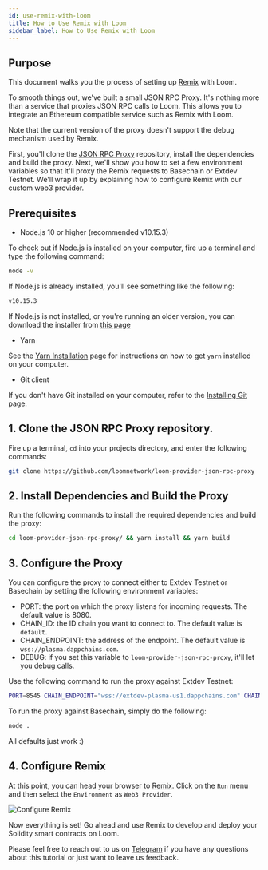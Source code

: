 ```yaml
---
id: use-remix-with-loom
title: How to Use Remix with Loom
sidebar_label: How to Use Remix with Loom
---
```


## Purpose

This document walks you the process of setting up [Remix](https://remix.ethereum.org/) with Loom.

To smooth things out, we've built a small JSON RPC Proxy. It's nothing more than a service that proxies JSON RPC calls to Loom. This allows you to integrate an Ethereum compatible service such as Remix with Loom.

Note that the current version of the proxy doesn't support the debug mechanism used by Remix.

First, you'll clone the [JSON RPC Proxy](https://github.com/loomnetwork/loom-provider-json-rpc-proxy) repository, install the dependencies and build the proxy. Next, we'll show you how to set a few environment variables so that it'll proxy the Remix requests to Basechain or Extdev Testnet. We'll wrap it up by explaining how to configure Remix with our custom web3 provider.

## Prerequisites

* Node.js 10 or higher (recommended v10.15.3)

To check out if Node.js is installed on your computer, fire up a terminal and type the following command:

```bash
node -v
```

If Node.js is already installed, you'll see something like the following:

```bash
v10.15.3
```

If Node.js is not installed, or you're running an older version, you can download the installer from [this page](https://nodejs.org/en/download/)

* Yarn

See the [Yarn Installation](https://yarnpkg.com/lang/en/docs/install/) page for instructions on how to get `yarn` installed on your computer.

* Git client

If you don't have Git installed on your computer, refer to the [Installing Git](https://git-scm.com/book/en/v2/Getting-Started-Installing-Git) page.

## 1. Clone the JSON RPC Proxy repository.

Fire up a terminal, `cd` into your projects directory, and enter the following commands:

```bash
git clone https://github.com/loomnetwork/loom-provider-json-rpc-proxy
```

## 2. Install Dependencies and Build the Proxy

Run the following commands to install the required dependencies and build the proxy:

```bash
cd loom-provider-json-rpc-proxy/ && yarn install && yarn build
```

## 3. Configure the Proxy

You can configure the proxy to connect either to Extdev Testnet or Basechain by setting the following environment variables:

- PORT: the port on which the proxy listens for incoming requests. The default value is 8080.
- CHAIN_ID: the ID chain you want to connect to. The default value is `default`.
- CHAIN_ENDPOINT: the address of the endpoint. The default value is `wss://plasma.dappchains.com`.
- DEBUG: if you set this variable to `loom-provider-json-rpc-proxy`, it'll let you debug calls.

Use the following command to run the proxy against Extdev Testnet:

```bash
PORT=8545 CHAIN_ENDPOINT="wss://extdev-plasma-us1.dappchains.com" CHAIN_ID="extdev-plasma-us1" node .
```

To run the proxy against Basechain, simply do the following:

```bash
node .
```

All defaults just work :)

## 4. Configure Remix

At this point, you can head your browser to [Remix](https://remix.ethereum.org/). Click on the `Run` menu and then select the `Environment` as `Web3 Provider`.

![Configure Remix](/developers/img/remix.png)

Now everything is set! Go ahead and use Remix to develop and deploy your Solidity smart contracts on Loom.

Please feel free to reach out to us on [Telegram](https://t.me/loomnetworkdev) if you have any questions about this tutorial or just want to leave us feedback.
